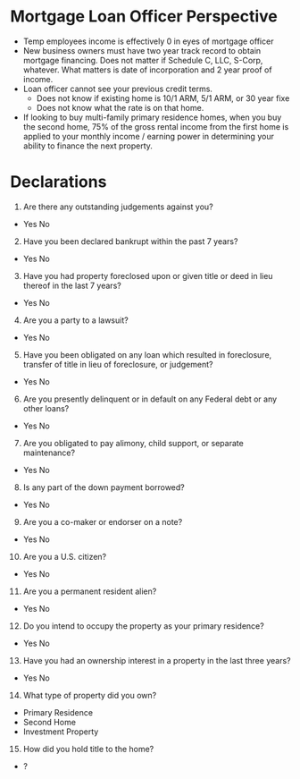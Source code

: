 # Mortgage Loan Officer Perspective
- Temp employees income is effectively 0 in eyes of mortgage officer
- New business owners must have two year track record to obtain mortgage financing.  Does not matter if Schedule C, LLC, S-Corp, whatever.  What matters is date of incorporation and 2 year proof of income.
- Loan officer cannot see your previous credit terms.
  - Does not know if existing home is 10/1 ARM, 5/1 ARM, or 30 year fixe
  - Does not know what the rate is on that home.
- If looking to buy multi-family primary residence homes, when you buy the second home, 75% of the gross rental income from the first home is applied to your monthly income / earning power in determining your ability to finance the next property.

# Declarations

1. Are there any outstanding judgements against you?
  * Yes      No
2. Have you been declared bankrupt within the past 7 years?
  * Yes      No
3. Have you had property foreclosed upon or given title or deed in lieu thereof in the last 7 years?
  * Yes      No
4. Are you a party to a lawsuit?
  * Yes      No
5. Have you been obligated on any loan which resulted in foreclosure, transfer of title in lieu of foreclosure, or judgement?
  * Yes      No
6. Are you presently delinquent or in default on any Federal debt or any other loans?
  * Yes      No
7. Are you obligated to pay alimony, child support, or separate maintenance?
  * Yes      No
8. Is any part of the down payment borrowed?
  * Yes      No
9. Are you a co-maker or endorser on a note?
  * Yes      No
10. Are you a U.S. citizen?
  * Yes      No
11. Are you a permanent resident alien?
  * Yes      No
12. Do you intend to occupy the property as your primary residence?
  * Yes      No
13. Have you had an ownership interest in a property in the last three years?
  * Yes      No
14. What type of property did you own?
  - Primary Residence
  - Second Home
  - Investment Property
15. How did you hold title to the home?
  - ?

